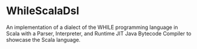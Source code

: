 # WhileScalaDsl
An implementation of a dialect of the WHILE programming language in Scala with a Parser, Interpreter, and Runtime JIT Java Bytecode Compiler to showcase the Scala language.
